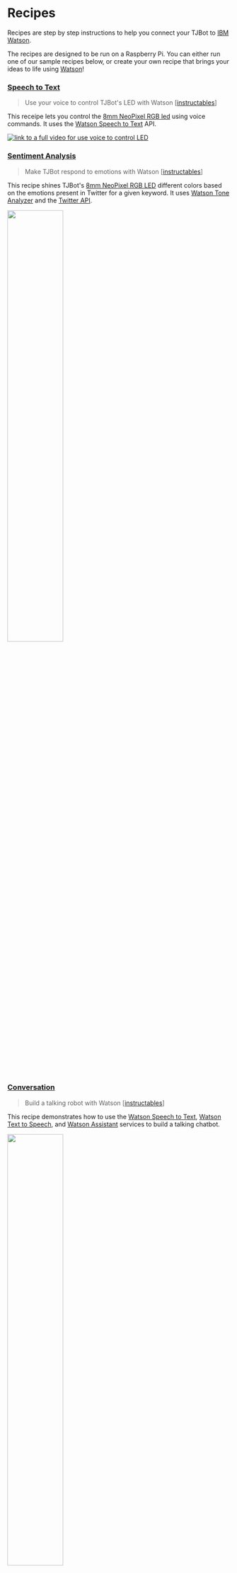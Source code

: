 
# Recipes
Recipes are step by step instructions to help you connect your TJBot to [IBM Watson](https://www.ibm.com/watson/products-services/).

The recipes are designed to be run on a Raspberry Pi. You can either run one of our sample recipes below, or create your own recipe that brings your ideas to life using [Watson](https://www.ibm.com/watson/products-services/)!

### [Speech to Text](speech_to_text)
> Use your voice to control TJBot's LED with Watson [[instructables](http://www.instructables.com/id/Use-Your-Voice-to-Control-a-Light-With-Watson/)]

This receipe lets you control the [8mm NeoPixel RGB led](https://www.adafruit.com/products/1734) using voice commands. It uses the [Watson Speech to Text](https://www.ibm.com/watson/services/speech-to-text/) API.

[![link to a full video for use voice to control LED](https://img.youtube.com/vi/Wvnh7ie3D6o/0.jpg)](https://www.youtube.com/watch?v=Wvnh7ie3D6o)

### [Sentiment Analysis](sentiment_analysis)
> Make TJBot respond to emotions with Watson [[instructables](http://www.instructables.com/id/Make-Your-Robot-Respond-to-Emotions-Using-Watson/)]

This recipe shines TJBot's [8mm NeoPixel RGB LED](https://www.adafruit.com/products/1734) different colors based on the emotions present in Twitter for a given keyword. It uses [Watson Tone Analyzer](https://www.ibm.com/watson/services/tone-analyzer/) and the [Twitter API](https://dev.twitter.com/overview/api).

<img src="../images/sentiment.png" width="50%">

### [Conversation](conversation)
> Build a talking robot with Watson [[instructables](http://www.instructables.com/id/Build-a-Talking-Robot-With-Watson-and-Raspberry-Pi/)]

This recipe demonstrates how to use the [Watson Speech to Text](https://www.ibm.com/watson/services/speech-to-text/), [Watson Text to Speech](https://www.ibm.com/watson/services/text-to-speech/), and [Watson Assistant](https://www.ibm.com/watson/services/conversation/) services to build a talking chatbot.

<img src="../images/conversation.png" width="50%">

## Featured Recipes
Check out the [featured TJBot recipes](../featured) created by members of our community.

## Contributing Your Own Recipes
TJBot is an open source project designed to make it fun and easy to interact with [Watson](https://www.ibm.com/watson/products-services/).

If you would like your own recipe included in our [featured recipe](../featured) list, please [open an issue](../../../issues) and provide a link to your repository and a demo video.

For guidelines on contributing to the TJBot project, please refer to the [contribution guide](../CONTRIBUTING.md).

We can't wait to see what you make with TJBot!
